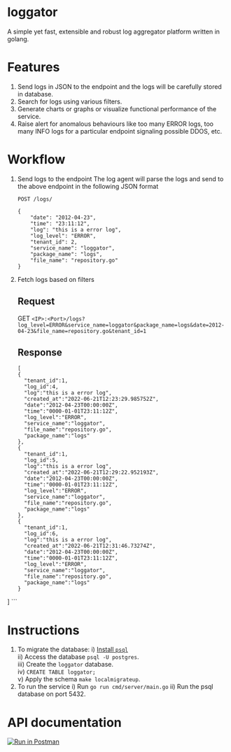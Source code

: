 # loggator
A simple yet fast, extensible and robust log aggregator platform written in golang.

# Features
1. Send logs in JSON to the endpoint and the logs will be carefully stored in database.
2. Search for logs using various filters.
3. Generate charts or graphs or visualize functional performance of the service.
4. Raise alert for anomalous behaviours like too many ERROR logs, too many INFO logs for a particular endpoint signaling possible DDOS, etc.

# Workflow
1. Send logs to the endpoint 
	The log agent will parse the logs and send to the above endpoint in the following JSON format

	`POST /logs/`
	```
	{
	    "date": "2012-04-23",
	    "time": "23:11:12",
	    "log": "this is a error log",
	    "log_level": "ERROR",
	    "tenant_id": 2,
	    "service_name": "loggator",
	    "package_name": "logs",
	    "file_name": "repository.go"
	}
	```
2. Fetch logs based on filters
	## Request
	GET `<IP>:<Port>/logs?log_level=ERROR&service_name=loggator&package_name=logs&date=2012-04-23&file_name=repository.go&tenant_id=1`
	## Response
	```
	[
   {
      "tenant_id":1,
      "log_id":4,
      "log":"this is a error log",
      "created_at":"2022-06-21T12:23:29.985752Z",
      "date":"2012-04-23T00:00:00Z",
      "time":"0000-01-01T23:11:12Z",
      "log_level":"ERROR",
      "service_name":"loggator",
      "file_name":"repository.go",
      "package_name":"logs"
   },
   {
      "tenant_id":1,
      "log_id":5,
      "log":"this is a error log",
      "created_at":"2022-06-21T12:29:22.952193Z",
      "date":"2012-04-23T00:00:00Z",
      "time":"0000-01-01T23:11:12Z",
      "log_level":"ERROR",
      "service_name":"loggator",
      "file_name":"repository.go",
      "package_name":"logs"
   },
   {
      "tenant_id":1,
      "log_id":6,
      "log":"this is a error log",
      "created_at":"2022-06-21T12:31:46.73274Z",
      "date":"2012-04-23T00:00:00Z",
      "time":"0000-01-01T23:11:12Z",
      "log_level":"ERROR",
      "service_name":"loggator",
      "file_name":"repository.go",
      "package_name":"logs"
   }
]
	```


# Instructions
1. To migrate the database:
	i) [Install `psql`](https://www.calhoun.io/how-to-install-postgresql-9-6-on-mac-os-x/)  
	ii) Access the database `psql -U postgres`.  
	iii) Create the `loggator` database.  
	iv) `CREATE TABLE loggator;`  
	v) Apply the schema `make localmigrateup`.  
2. To run the service
	i) Run `go run cmd/server/main.go`
	ii) Run the psql database on port 5432.

# API documentation
[![Run in Postman](https://run.pstmn.io/button.svg)](https://app.getpostman.com/run-collection/1921454-9ce96aa1-be53-4128-a9d0-d90b4645d4be?action=collection%2Ffork&collection-url=entityId%3D1921454-9ce96aa1-be53-4128-a9d0-d90b4645d4be%26entityType%3Dcollection%26workspaceId%3D50bf739e-2b62-474b-b442-3ed1b8ed7fa9)
